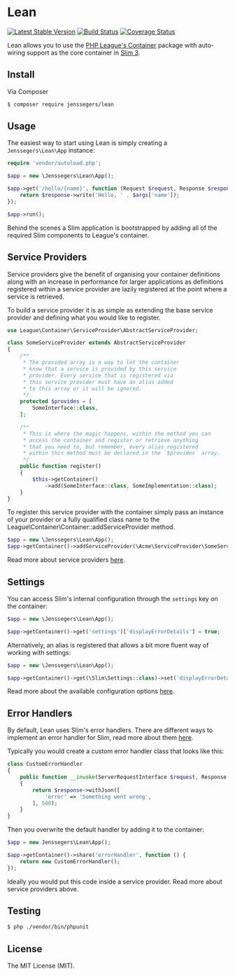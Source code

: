 Lean
====

[![Latest Stable Version](http://img.shields.io/packagist/v/jenssegers/lean.svg)](https://packagist.org/packages/jenssegers/lean) [![Build Status](http://img.shields.io/travis/jenssegers/lean.svg)](https://travis-ci.org/jenssegers/lean) [![Coverage Status](http://img.shields.io/coveralls/jenssegers/lean.svg)](https://coveralls.io/r/jenssegers/lean)

Lean allows you to use the [PHP League's Container](https://github.com/thephpleague/container) package with auto-wiring support as the core container in [Slim 3](https://github.com/slimphp/Slim).

## Install

Via Composer

``` bash
$ composer require jenssegers/lean
```

## Usage

The easiest way to start using Lean is simply creating a `Jenssegers\Lean\App` instance:

``` php
require 'vendor/autoload.php';

$app = new \Jenssegers\Lean\App();

$app->get('/hello/{name}', function (Request $request, Response $response, array $args) {
    return $response->write('Hello, ' . $args['name']);
});

$app->run();
```

Behind the scenes a Slim application is bootstrapped by adding all of the required Slim components to League's container.

## Service Providers

Service providers give the benefit of organising your container definitions along with an increase in performance for larger applications as definitions registered within a service provider are lazily registered at the point where a service is retrieved.

To build a service provider it is as simple as extending the base service provider and defining what you would like to register.

```php
use League\Container\ServiceProvider\AbstractServiceProvider;

class SomeServiceProvider extends AbstractServiceProvider
{
    /**
     * The provided array is a way to let the container
     * know that a service is provided by this service
     * provider. Every service that is registered via
     * this service provider must have an alias added
     * to this array or it will be ignored.
     */
    protected $provides = [
        SomeInterface::class,
    ];

    /**
     * This is where the magic happens, within the method you can
     * access the container and register or retrieve anything
     * that you need to, but remember, every alias registered
     * within this method must be declared in the `$provides` array.
     */
    public function register()
    {
        $this->getContainer()
            ->add(SomeInterface::class, SomeImplementation::class);
    }
}
```

To register this service provider with the container simply pass an instance of your provider or a fully qualified class name to the League\Container\Container::addServiceProvider method.

```php
$app = new \Jenssegers\Lean\App();
$app->getContainer()->addServiceProvider(\Acme\ServiceProvider\SomeServiceProvider::class);
```

Read more about service providers [here](https://container.thephpleague.com/3.x/service-providers/).

## Settings

You can access Slim's internal configuration through the `settings` key on the container:

```php
$app = new \Jenssegers\Lean\App();

$app->getContainer()->get('settings')['displayErrorDetails'] = true;
```

Alternatively, an alias is registered that allows a bit more fluent way of working with settings:

```php
$app = new \Jenssegers\Lean\App();

$app->getContainer()->get(\Slim\Settings::class)->set('displayErrorDetails', true);
``` 

Read more about the available configuration options [here](https://www.slimframework.com/docs/v3/objects/application.html#slim-default-settings).

## Error Handlers

By default, Lean uses Slim's error handlers. There are different ways to implement an error handler for Slim, read more about them [here](https://www.slimframework.com/docs/v3/handlers/error.html).

Typically you would create a custom error handler class that looks like this:

```php
class CustomErrorHandler
{
    public function __invoke(ServerRequestInterface $request, Response $response, Throwable $exception)
    {
        return $response->withJson([
            'error' => 'Something went wrong',
        ], 500);
    }
}
```

Then you overwrite the default handler by adding it to the container:

```php
$app = new Jenssegers\Lean\App();

$app->getContainer()->share('errorHandler', function () {
    return new CustomErrorHandler();
});
```

Ideally you would put this code inside a service provider. Read more about service providers above.

## Testing

``` bash
$ php ./vendor/bin/phpunit
```

## License

The MIT License (MIT).
